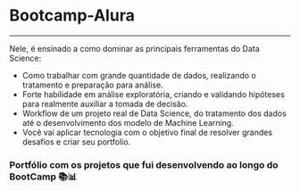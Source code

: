 # Bootcamp-Alura
---
Nele, é ensinado a como dominar as principais ferramentas do Data Science:

- Como trabalhar com grande quantidade de dados, realizando o tratamento e preparação para análise.
- Forte habilidade em análise exploratória, criando e validando hipóteses para realmente auxiliar a tomada de decisão.
- Workflow de um projeto real de Data Science, do tratamento dos dados até o desenvolvimento dos modelo de Machine Learning.
- Você vai aplicar tecnologia com o objetivo final de resolver grandes desafios e criar seu portfolio.

### Portfólio com os projetos que fui desenvolvendo ao longo do BootCamp 📚📊

